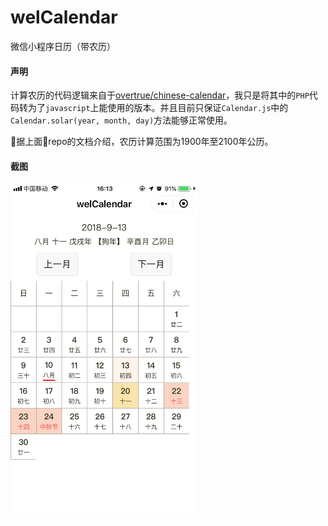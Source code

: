 # welCalendar
微信小程序日历（带农历）

#### 声明

计算农历的代码逻辑来自于[overtrue/chinese-calendar](https://github.com/overtrue/chinese-calendar)，我只是将其中的`PHP`代码转为了`javascript`上能使用的版本。并且目前只保证`Calendar.js`中的`Calendar.solar(year, month, day)`方法能够正常使用。

据上面repo的文档介绍，农历计算范围为1900年至2100年公历。

#### 截图

<img src="./screenshots/s0.jpeg" width=300 />